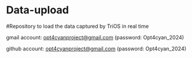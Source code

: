 # Data-upload
#Repository to load the data captured by TriOS in real time

gmail account: opt4cyanproject@gmail.com   (password: Opt4cyan_2024)

github account: opt4cyanproject@gmail.com   (password: Opt4cyan_2024)
